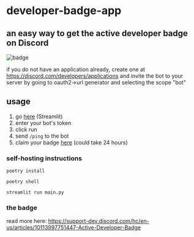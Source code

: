 # developer-badge-app
## an easy way to get the active developer badge on Discord
![badge](https://github.com/0dm/developer-badge-app/assets/57018940/bc64bda9-749b-466d-81f0-95732aef3aa3)


if you do not have an application already, create one at https://discord.com/developers/applications and invite the bot to your server by going to oauth2->url generator and selecting the scope "bot"

## usage
1. go [here](https://0dm-developer-badge-app-main-bfopwq.streamlit.app) (Streamlit)
2. enter your bot's token
3. click run
4. send `/ping` to the bot
5. claim your badge [here](https://discord.com/developers/active-developer) (could take 24 hours)

### self-hosting instructions
`poetry install`

`poetry shell`

`streamlit run main.py`

### the badge
read more here: https://support-dev.discord.com/hc/en-us/articles/10113997751447-Active-Developer-Badge
